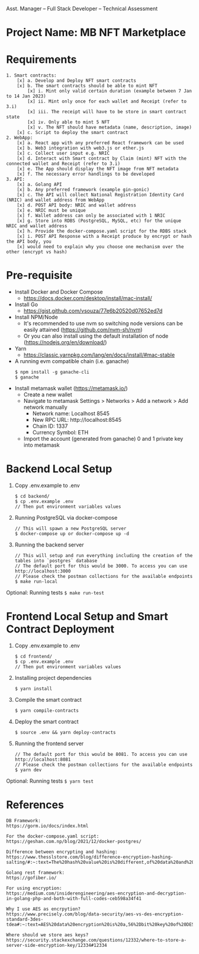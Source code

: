 Asst. Manager – Full Stack Developer – Technical Assessment

# Project Name: MB NFT Marketplace

# Requirements

```
1. Smart contracts:
    [x] a. Develop and Deploy NFT smart contracts
    [x] b. The smart contracts should be able to mint NFT
        [x] i. Mint only valid certain duration (example between 7 Jan to 14 Jan 2023)
        [x] ii. Mint only once for each wallet and Receipt (refer to 3.i)
        [x] iii. The receipt will have to be store in smart contract state
        [x] iv. Only able to mint 5 NFT
        [x] v. The NFT should have metadata (name, description, image)
    [x] c. Script to deploy the smart contract
2. WebApp:
    [x] a. React app with any preferred React framework can be used
    [x] b. Web3 integration with web3.js or ether.js
    [x] c. Collect user input e.g. NRIC
    [x] d. Interact with Smart contract by Claim (mint) NFT with the connected wallet and Receipt (refer to 3.i)
    [x] e. The App should display the NFT image from NFT metadata
    [x] f. The necessary error handlings to be developed
3. API:
    [x] a. Golang API
    [x] b. Any preferred framework (example gin-gonic)
    [x] c. The API will collect National Registration Identity Card (NRIC) and wallet address from WebApp
    [x] d. POST API body: NRIC and wallet address
    [x] e. NRIC must be unique
    [x] f. Wallet address can only be associated with 1 NRIC
    [x] g. Store into RDBS (PostgreSQL, MySQL, etc) for the unique NRIC and wallet address
    [x] h. Provide the docker-compose.yaml script for the RDBS stack
    [x] i. POST API Response with a Receipt produce by encrypt or hash the API body, you
    [x] would need to explain why you choose one mechanism over the other (encrypt vs hash)

```

# Pre-requisite

-   Install Docker and Docker Compose
    -   https://docs.docker.com/desktop/install/mac-install/
-   Install Go
    -   https://gist.github.com/vsouza/77e6b20520d07652ed7d
-   Install NPM/Node
    -   It's recommended to use nvm so switching node versions can be easily attained (https://github.com/nvm-sh/nvm)
    -   Or you can also install using the default installation of node (https://nodejs.org/en/download/)
-   Yarn
    -   https://classic.yarnpkg.com/lang/en/docs/install/#mac-stable
-   A running evm compatible chain (i.e. ganache)
    ```
    $ npm install -g ganache-cli
    $ ganache
    ```
-   Install metamask wallet (https://metamask.io/)
    -   Create a new wallet
    -   Navigate to metamask Settings > Networks > Add a network > Add network manually
        -   Network name: Localhost 8545
        -   New RPC URL: http://localhost:8545
        -   Chain ID: 1337
        -   Currency Symbol: ETH
    -   Import the account (generated from ganache) 0 and 1 private key into metamask

# Backend Local Setup

1. Copy .env.example to .env

    ```
    $ cd backend/
    $ cp .env.example .env
    // Then put environment variables values
    ```

2. Running PostgreSQL via docker-compose

    ```
    // This will spawn a new PostgreSQL server
    $ docker-compose up or docker-compose up -d
    ```

3. Running the backend server
    ```
    // This will setup and run everything including the creation of the tables into `postgres` database
    // The default port for this would be 3000. To access you can use http://localhost:3000
    // Please check the postman collections for the available endpoints
    $ make run-local
    ```

Optional: Running tests
    ```
    $ make run-test
    ```

# Frontend Local Setup and Smart Contract Deployment

1. Copy .env.example to .env
    ```
    $ cd frontend/
    $ cp .env.example .env
    // Then put environment variables values
    ```

2. Installing project dependencies
    ```
    $ yarn install
    ```

3. Compile the smart contract
    ```
    $ yarn compile-contracts
    ```

4. Deploy the smart contract
    ```
    $ source .env && yarn deploy-contracts
    ```

5. Running the frontend server
    ```
   // The default port for this would be 8081. To access you can use http://localhost:8081
   // Please check the postman collections for the available endpoints
   $ yarn dev
   ```

Optional: Running tests
    ```
    $ yarn test
    ```

# References

```
DB Framework:
https://gorm.io/docs/index.html

For the docker-compose.yaml script:
https://geshan.com.np/blog/2021/12/docker-postgres/

Difference between encrypting and hashing:
https://www.thesslstore.com/blog/difference-encryption-hashing-salting/#:~:text=The%20hash%20value%20is%20different,of%20data%20and%20altering%20it.

Golang rest framework:
https://gofiber.io/

For using encryption:
https://medium.com/insiderengineering/aes-encryption-and-decryption-in-golang-php-and-both-with-full-codes-ceb598a34f41

Why I use AES as encrpytion?
https://www.precisely.com/blog/data-security/aes-vs-des-encryption-standard-3des-tdea#:~:text=AES%20data%20encryption%20is%20a,56%2Dbit%20key%20of%20DES.

Where should we store aes keys?
https://security.stackexchange.com/questions/12332/where-to-store-a-server-side-encryption-key/12334#12334
```
